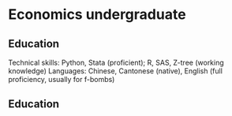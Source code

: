 # Economics undergraduate

## Education

Technical skills: Python, Stata (proficient); R, SAS, Z-tree (working knowledge)
Languages: Chinese, Cantonese (native), English (full proficiency, usually for f-bombs)

## Education

